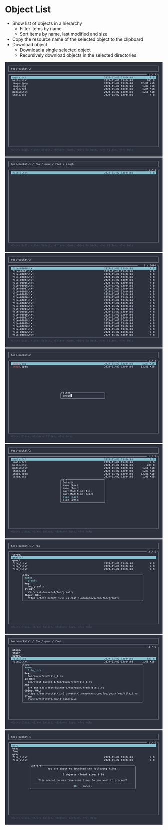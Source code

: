 # Object List

- Show list of objects in a hierarchy
  - Filter items by name
  - Sort items by name, last modified and size
- Copy the resource name of the selected object to the clipboard
- Download object
  - Download a single selected object
  - Recursively download objects in the selected directories

![Object List Simple](https://raw.githubusercontent.com/lusingander/stu/refs/heads/master/img/object-list-simple.png)
![Object List Hierarchy](https://raw.githubusercontent.com/lusingander/stu/refs/heads/master/img/object-list-hierarchy.png)
![Object List Many](https://raw.githubusercontent.com/lusingander/stu/refs/heads/master/img/object-list-many.png)
![Object List Filter](https://raw.githubusercontent.com/lusingander/stu/refs/heads/master/img/object-list-filter.png)
![Object List Sort](https://raw.githubusercontent.com/lusingander/stu/refs/heads/master/img/object-list-sort.png)
![Object List Dir Copy](https://raw.githubusercontent.com/lusingander/stu/refs/heads/master/img/object-list-dir-copy.png)
![Object List File Copy](https://raw.githubusercontent.com/lusingander/stu/refs/heads/master/img/object-list-file-copy.png)
![Object List Download Confirm](https://raw.githubusercontent.com/lusingander/stu/refs/heads/master/img/object-list-download-confirm.png)